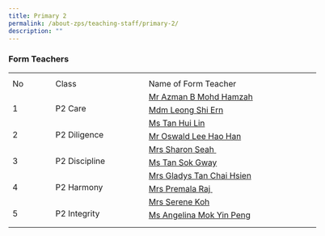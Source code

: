 ```yaml
---
title: Primary 2
permalink: /about-zps/teaching-staff/primary-2/
description: ""
---
```

### **Form Teachers**
<table style="border-collapse:
 collapse;width:457pt" width="610" cellspacing="0" cellpadding="0" border="0"><colgroup><col style="mso-width-source:userset;mso-width-alt:2742;width:56pt" width="75"> <col style="mso-width-source:userset;mso-width-alt:6582;width:135pt" width="180"> <col style="mso-width-source:userset;mso-width-alt:12982;width:266pt" width="355"></colgroup><tbody><tr style="mso-height-source:userset;height:7.5pt" height="10"><td style="height:7.5pt;width:56pt" width="75" class="xl66" height="10"></td><td style="width:135pt" width="180"></td><td style="width:266pt" width="355"></td></tr><tr style="height:15.75pt" height="21"><td style="height:15.75pt;width:56pt" width="75" class="xl68" height="21">No</td><td style="border-left:none;width:135pt" width="180" class="xl69">Class</td><td style="border-left:none;width:266pt" width="355" class="xl67">Name of Form Teacher</td></tr><tr style="height:15.75pt" height="21"><td style="height:31.5pt;width:56pt" width="75" class="xl73" height="42" rowspan="2">
<br>1</td><td style="width:135pt" width="180" class="xl71" rowspan="2">
<br>P2 Care</td><td style="border-top:none" class="xl74"><a href="mailto:azman_mohamed_hamzah@moe.edu.sg">Mr Azman B Mohd Hamzah</a></td></tr><tr style="height:15.75pt" height="21"><td style="height:15.75pt;border-top:none" class="xl74" height="21"><a href="mailto:leong_shi_ern@moe.edu.sg">Mdm Leong Shi Ern</a></td></tr><tr style="height:15.75pt" height="21"><td style="height:31.5pt;width:56pt" width="75" class="xl70" height="42" rowspan="2">
<br>2</td><td style="width:135pt" width="180" class="xl72" rowspan="2">
<br>P2 Diligence</td><td style="border-top:none" class="xl74"><a href="mailto:tan_hui_lin_a@moe.edu.sg">Ms Tan Hui Lin</a></td></tr><tr style="height:15.75pt" height="21"><td style="height:15.75pt;border-top:none" class="xl74" height="21"><a href="mailto:lee_hao_han_oswald@moe.edu.sg">Mr Oswald Lee Hao Han</a></td></tr><tr style="height:15.75pt" height="21"><td style="height:31.5pt;width:56pt" width="75" class="xl70" height="42" rowspan="2">
<br>3</td><td style="width:135pt" width="180" class="xl72" rowspan="2">
<br>P2 Discipline</td><td style="border-top:none" class="xl74"><a href="mailto:loh_yeok_peng_sharon@moe.edu.sg">Mrs Sharon Seah<span style="mso-spacerun:yes">&nbsp;</span></a></td></tr><tr style="height:15.75pt" height="21"><td style="height:15.75pt;border-top:none" class="xl74" height="21"><a href="mailto:tan_sok_gway@moe.edu.sg">Ms Tan Sok Gway</a></td></tr><tr style="height:15.75pt" height="21"><td style="height:31.5pt;width:56pt" width="75" class="xl70" height="42" rowspan="2">
<br>4</td><td style="width:135pt" width="180" class="xl72" rowspan="2">
<br>P2 Harmony</td><td style="border-top:none" class="xl74"><a href="mailto:tan_chai_hsien_gladys@moe.edu.sg">Mrs Gladys Tan Chai Hsien</a></td></tr><tr style="height:15.75pt" height="21"><td style="height:15.75pt;border-top:none" class="xl74" height="21"><a href="mailto:premala_devi_kandasamy@moe.edu.sg">Mrs Premala Raj<span style="mso-spacerun:yes">&nbsp;</span></a></td></tr><tr style="height:15.75pt" height="21"><td style="height:31.5pt;width:56pt" width="75" class="xl70" height="42" rowspan="2">
<br>5</td><td style="width:135pt" width="180" class="xl72" rowspan="2">
<br>P2 Integrity</td><td style="border-top:none" class="xl74"><a href="mailto:choo_meining_serene@moe.edu.sg">Mrs Serene Koh</a></td></tr><tr style="height:15.75pt" height="21"><td style="height:15.75pt;border-top:none" class="xl74" height="21"><a href="mailto:angelina_mok_yin_peng@moe.edu.sg">Ms Angelina Mok Yin Peng</a></td></tr><tr style="mso-height-source:userset;height:7.5pt" height="10"><td style="height:7.5pt" class="xl66" height="10"></td><td></td><td></td></tr></tbody></table>